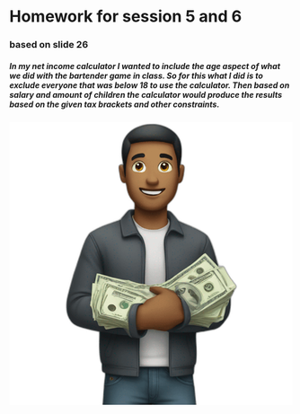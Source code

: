 # Homework for session 5 and 6
### based on slide 26
##### In my net income calculator I  wanted to include the age aspect of what we did with the bartender game in class. So for this what I did is to exclude everyone that was below 18 to use the calculator. Then based on salary and amount of children the calculator would produce the results based on the given tax brackets and other constraints. 

![](https://github.com/enriquee02/session5and6homework/blob/f4c3aa77e054f6daf59a5f7a7b4e607d16613984/7ckak84sdd0q3gxcourrvxrd8vvm.png)
